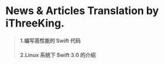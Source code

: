 News & Articles Translation by iThreeKing.
===========



> #### 1.编写高性能的 Swift 代码
> #### 2.Linux 系统下 Swift 3.0 的介绍

